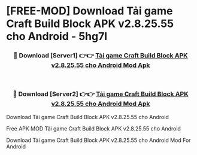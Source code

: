 # [FREE-MOD] Download Tải game Craft Build Block APK v2.8.25.55 cho Android - 5hg7l


<div align="center">
<h3>🔴 Download [Server1] 👉👉 <a href="https://apk-comot.site?title=Tải_game_Craft_Build_Block_APK_v2.8.25.55_cho_Android">Tải game Craft Build Block APK v2.8.25.55 cho Android Mod Apk</a></h3><br>

<h3>🔴 Download [Server2] 👉👉 <a href="https://apk-comot.site?title=Tải_game_Craft_Build_Block_APK_v2.8.25.55_cho_Android">Tải game Craft Build Block APK v2.8.25.55 cho Android Mod Apk</a></h3>
</div>



Download Tải game Craft Build Block APK v2.8.25.55 cho Android 

Free APK MOD Tải game Craft Build Block APK v2.8.25.55 cho Android 

Download Tải game Craft Build Block APK v2.8.25.55 cho Android Mod For Android

